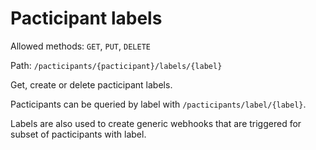 
# Pacticipant labels

Allowed methods: `GET`, `PUT`, `DELETE`

Path: `/pacticipants/{pacticipant}/labels/{label}`

Get, create or delete pacticipant labels.

Pacticipants can be queried by label with `/pacticipants/label/{label}`.

Labels are also used to create generic webhooks that are triggered for subset of pacticipants with label.
